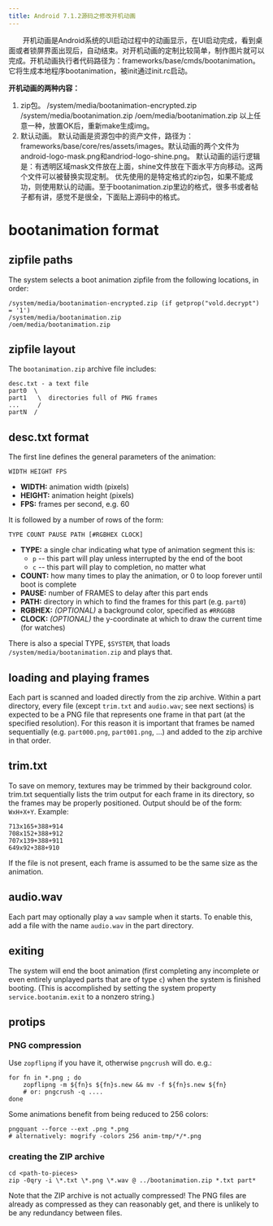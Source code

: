 ```yaml
---
title: Android 7.1.2源码之修改开机动画
---
```


&emsp;&emsp;开机动画是Android系统的UI启动过程中的动画显示，在UI启动完成，看到桌面或者锁屏界面出现后，自动结束。对开机动画的定制比较简单，制作图片就可以完成。开机动画执行者代码路径为：frameworks/base/cmds/bootanimation。它将生成本地程序bootanimation，被init通过init.rc启动。
<!-- more -->
**开机动画的两种内容：**
1. zip包。
    /system/media/bootanimation-encrypted.zip
    /system/media/bootanimation.zip
    /oem/media/bootanimation.zip
以上任意一种，放置OK后，重新make生成img。
2. 默认动画。
默认动画是资源包中的资产文件，路径为：frameworks/base/core/res/assets/images。默认动画的两个文件为android-logo-mask.png和andriod-logo-shine.png。
默认动画的运行逻辑是：有透明区域mask文件放在上面，shine文件放在下面水平方向移动。这两个文件可以被替换实现定制。
优先使用的是特定格式的zip包，如果不能成功，则使用默认的动画。至于bootanimation.zip里边的格式，很多书或者帖子都有讲，感觉不是很全，下面贴上源码中的格式。

# bootanimation format

## zipfile paths

The system selects a boot animation zipfile from the following locations, in order:

    /system/media/bootanimation-encrypted.zip (if getprop("vold.decrypt") = '1')
    /system/media/bootanimation.zip
    /oem/media/bootanimation.zip

## zipfile layout

The `bootanimation.zip` archive file includes:

    desc.txt - a text file
    part0  \
    part1   \  directories full of PNG frames
    ...     /
    partN  /

## desc.txt format

The first line defines the general parameters of the animation:

    WIDTH HEIGHT FPS

  * **WIDTH:** animation width (pixels)
  * **HEIGHT:** animation height (pixels)
  * **FPS:** frames per second, e.g. 60

It is followed by a number of rows of the form:

    TYPE COUNT PAUSE PATH [#RGBHEX CLOCK]

  * **TYPE:** a single char indicating what type of animation segment this is:
      + `p` -- this part will play unless interrupted by the end of the boot
      + `c` -- this part will play to completion, no matter what
  * **COUNT:** how many times to play the animation, or 0 to loop forever until boot is complete
  * **PAUSE:** number of FRAMES to delay after this part ends
  * **PATH:** directory in which to find the frames for this part (e.g. `part0`)
  * **RGBHEX:** _(OPTIONAL)_ a background color, specified as `#RRGGBB`
  * **CLOCK:** _(OPTIONAL)_ the y-coordinate at which to draw the current time (for watches)

There is also a special TYPE, `$SYSTEM`, that loads `/system/media/bootanimation.zip`
and plays that.

## loading and playing frames

Each part is scanned and loaded directly from the zip archive. Within a part directory, every file
(except `trim.txt` and `audio.wav`; see next sections) is expected to be a PNG file that represents
one frame in that part (at the specified resolution). For this reason it is important that frames be
named sequentially (e.g. `part000.png`, `part001.png`, ...) and added to the zip archive in that
order.

## trim.txt

To save on memory, textures may be trimmed by their background color.  trim.txt sequentially lists
the trim output for each frame in its directory, so the frames may be properly positioned.
Output should be of the form: `WxH+X+Y`. Example:

    713x165+388+914
    708x152+388+912
    707x139+388+911
    649x92+388+910

If the file is not present, each frame is assumed to be the same size as the animation.

## audio.wav

Each part may optionally play a `wav` sample when it starts. To enable this, add a file
with the name `audio.wav` in the part directory.

## exiting

The system will end the boot animation (first completing any incomplete or even entirely unplayed
parts that are of type `c`) when the system is finished booting. (This is accomplished by setting
the system property `service.bootanim.exit` to a nonzero string.)

## protips

### PNG compression

Use `zopflipng` if you have it, otherwise `pngcrush` will do. e.g.:

    for fn in *.png ; do
        zopflipng -m ${fn}s ${fn}s.new && mv -f ${fn}s.new ${fn}
        # or: pngcrush -q ....
    done

Some animations benefit from being reduced to 256 colors:

    pngquant --force --ext .png *.png
    # alternatively: mogrify -colors 256 anim-tmp/*/*.png

### creating the ZIP archive

    cd <path-to-pieces>
    zip -0qry -i \*.txt \*.png \*.wav @ ../bootanimation.zip *.txt part*

Note that the ZIP archive is not actually compressed! The PNG files are already as compressed
as they can reasonably get, and there is unlikely to be any redundancy between files.







